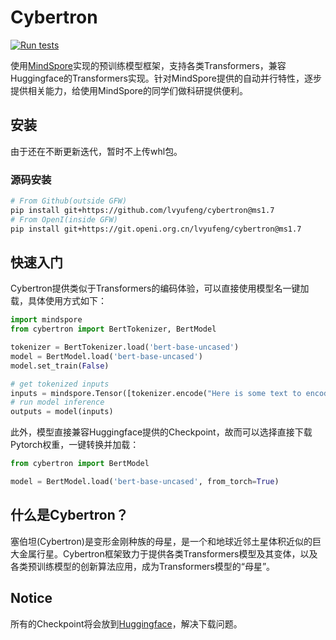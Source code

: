 # Cybertron

[![Run tests](https://github.com/lvyufeng/cybertron/actions/workflows/run_tests.yml/badge.svg)](https://github.com/lvyufeng/cybertron/actions/workflows/run_tests.yml)


使用[MindSpore](https://www.mindspore.cn/)实现的预训练模型框架，支持各类Transformers，兼容Huggingface的Transformers实现。针对MindSpore提供的自动并行特性，逐步提供相关能力，给使用MindSpore的同学们做科研提供便利。

## 安装

由于还在不断更新迭代，暂时不上传whl包。

### 源码安装

```bash
# From Github(outside GFW)
pip install git+https://github.com/lvyufeng/cybertron@ms1.7
# From OpenI(inside GFW)
pip install git+https://git.openi.org.cn/lvyufeng/cybertron@ms1.7
```

## 快速入门

Cybertron提供类似于Transformers的编码体验，可以直接使用模型名一键加载，具体使用方式如下：

```python
import mindspore
from cybertron import BertTokenizer, BertModel

tokenizer = BertTokenizer.load('bert-base-uncased')
model = BertModel.load('bert-base-uncased')
model.set_train(False)

# get tokenized inputs
inputs = mindspore.Tensor([tokenizer.encode("Here is some text to encode", add_special_tokens=True)], mindspore.int32)
# run model inference
outputs = model(inputs)
```

此外，模型直接兼容Huggingface提供的Checkpoint，故而可以选择直接下载Pytorch权重，一键转换并加载：

```python
from cybertron import BertModel

model = BertModel.load('bert-base-uncased', from_torch=True)
```

## 什么是Cybertron？

塞伯坦(Cybertron)是变形金刚种族的母星，是一个和地球近邻土星体积近似的巨大金属行星。Cybertron框架致力于提供各类Transformers模型及其变体，以及各类预训练模型的创新算法应用，成为Transformers模型的“母星”。


## Notice

所有的Checkpoint将会放到[Huggingface](https://huggingface.co/lvyufeng)，解决下载问题。